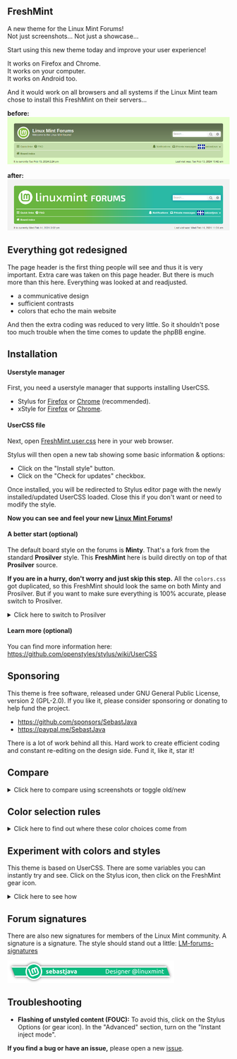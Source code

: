 ## FreshMint

A new theme for the Linux Mint Forums!  
Not just screenshots... Not just a showcase...  

Start using this new theme today and improve your user experience!  

It works on Firefox and Chrome.  
It works on your computer.  
It works on Android too.  

And it would work on all browsers and all systems if the Linux Mint team chose to install this FreshMint on their servers...

**before:**
![FreshMint preview](screenshots/preview-old.png)  

**after:**
![FreshMint preview](screenshots/preview-new.png)

## Everything got redesigned

The page header is the first thing people will see and thus it is very important. Extra care was taken on this page header. But there is much more than this here. Everything was looked at and readjusted.

* a communicative design
* sufficient contrasts
* colors that echo the main website

And then the extra coding was reduced to very little. So it shouldn't pose too much trouble when the time comes to update the phpBB engine.

## Installation

#### Userstyle manager

First, you need a userstyle manager that supports installing UserCSS.

* Stylus for [Firefox](https://addons.mozilla.org/en-US/firefox/addon/styl-us/) or [Chrome](https://chrome.google.com/webstore/detail/stylus/clngdbkpkpeebahjckkjfobafhncgmne) (recommended).
* xStyle for [Firefox](https://addons.mozilla.org/firefox/addon/xstyle/) or [Chrome](https://chrome.google.com/webstore/detail/xstyle/hncgkmhphmncjohllpoleelnibpmccpj).

#### UserCSS file

Next, open [FreshMint.user.css](https://raw.githubusercontent.com/SebastJava/FreshMint/main/FreshMint.user.css) here in your web browser.

Stylus will then open a new tab showing some basic information & options:

* Click on the "Install style" button.
* Click on the "Check for updates" checkbox.

Once installed, you will be redirected to Stylus editor page with the newly installed/updated UserCSS loaded. Close this if you don't want or need to modify the style.

**Now you can see and feel your new [Linux Mint Forums](https://forums.linuxmint.com)!**

#### A better start (optional)

The default board style on the forums is **Minty**. That's a fork from the standard **Prosilver** style. This **FreshMint** here is build directly on top of that **Prosilver** source.

**If you are in a hurry, don't worry and just skip this step.** All the `colors.css` got duplicated, so this FreshMint should look the same on both Minty and Prosilver. But if you want to make sure everything is 100% accurate, please switch to Prosilver.

<details>
<summary>Click here to switch to Prosilver</summary>

1. [Login](https://forums.linuxmint.com/ucp.php?mode=login&redirect=index.php) or [Register](https://forums.linuxmint.com/ucp.php?mode=register) to the forums.
2. Go to your [User Control Panel](https://forums.linuxmint.com/ucp.php).
3. Click on the **Board preferences** tab and select **prosilver** for your board style.
4. Click on the **Submit** button.
</details>

#### Learn more (optional)

You can find more information here:  
https://github.com/openstyles/stylus/wiki/UserCSS

## Sponsoring

This theme is free software, released under GNU General Public License, version 2 (GPL-2.0). If you like it, please consider sponsoring or donating to help fund the project.

* https://github.com/sponsors/SebastJava
* https://paypal.me/SebastJava

There is a lot of work behind all this. Hard work to create efficient coding and constant re-editing on the design side. Fund it, like it, star it!

## Compare
<details>
<summary>Click here to compare using screenshots or toggle old/new</summary>

![](screenshots/Minty-vs-FreshMint.png)
[FULL SCREEN IMAGE](https://raw.githubusercontent.com/SebastJava/FreshMint/main/screenshots/Minty-vs-FreshMint.png) (press F11)

You can also instantly switch between the old and the new. Click on the Stylus icon, then click on the FreshMint checkbox:

![](screenshots/Stylus-on-off.png)
</details>

## Color selection rules

<details>
<summary>Click here to find out where these color choices come from</summary>

![website-vs-forums](screenshots/website-vs-forums.png)
[FULL SCREEN IMAGE](https://raw.githubusercontent.com/SebastJava/FreshMint/main/screenshots/website-vs-forums.png) (press F11)

#### Color gradient

This color gradient has the exact same colors as those found on the main website. We all agree there should be some consistency all across the different Linux Mint websites. But the page-header here on FreshMint is much smaller than the one on the [main website](https://linuxmint.com/). So, i find it works better here with a 90° angle and different starting and ending points: `linear-gradient(90deg, #69B53F 33%, #2AB9A5 67%)`.

Anyway, i turned this into a text variable, so you can quickly try anything you want. [Experiment with colors and styles!](https://github.com/SebastJava/FreshMint?tab=readme-ov-file#experiment-with-colors-and-styles)

#### References

> A contrast ratio of 3:1 is the minimum level recommended by [ISO-9241-3] and [ANSI-HFES-100-1988] for standard text and vision. The 4.5:1 ratio is used in this provision to account for the loss in contrast that results from moderately low visual acuity, congenital or acquired color deficiencies, or the loss of contrast sensitivity that typically accompanies aging.  
> source: https://www.w3.org/TR/UNDERSTANDING-WCAG20/visual-audio-contrast-contrast.html

https://colorable.jxnblk.com  
https://marijohannessen.github.io/color-contrast-checker/  
https://uxmovement.com/content/why-you-should-avoid-bright-saturated-background-colors/  
https://uxmovement.com/content/why-you-should-never-use-pure-black-for-text-or-backgrounds/  
https://flatuicolors.com/  
</details>

## Experiment with colors and styles

This theme is based on UserCSS. There are some variables you can instantly try and see. Click on the Stylus icon, then click on the FreshMint gear icon.

<details>
<summary>Click here to see how</summary>

![](screenshots/Stylus-configure.png)

You will then get a control panel where you can instantly change some CSS variables:

![](screenshots/Stylus-UserCSS-config.png)
</details>

## Forum signatures

There are also new signatures for members of the Linux Mint community. A signature is a signature. The style should stand out a little: [LM-forums-signatures](https://github.com/SebastJava/LM-forums-signatures)

![my Signature](https://raw.githubusercontent.com/SebastJava/LM-forums-signatures/main/img_host/sebastjava-sign-2lines-14.png)

## Troubleshooting

* **Flashing of unstyled content (FOUC):** To avoid this, click on the Stylus Options (or gear icon). In the "Advanced" section, turn on the "Instant inject mode".

**If you find a bug or have an issue,** please open a new [issue](https://github.com/SebastJava/FreshMint/issues).
